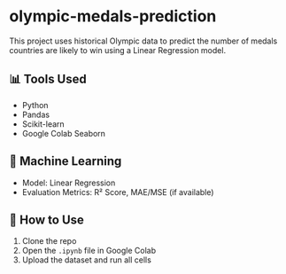 # olympic-medals-prediction

This project uses historical Olympic data to predict the number of medals countries are likely to win using a Linear Regression model.

## 📊 Tools Used
- Python
- Pandas
- Scikit-learn
- Google Colab
  Seaborn

## 🧠 Machine Learning
- Model: Linear Regression
- Evaluation Metrics: R² Score, MAE/MSE (if available)

## 🚀 How to Use
1. Clone the repo
2. Open the `.ipynb` file in Google Colab
3. Upload the dataset and run all cells
